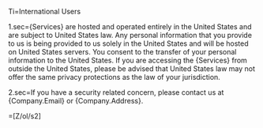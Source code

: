 Ti=International Users

1.sec={Services} are hosted and operated entirely in the United States and are subject to United States law. Any personal information that you provide to us is being provided to us solely in the United States and will be hosted on United States servers. You consent to the transfer of your personal information to the United States. If you are accessing the {Services} from outside the United States, please be advised that United States law may not offer the same privacy protections as the law of your jurisdiction.

2.sec=If you have a security related concern, please contact us at {Company.Email} or {Company.Address}.

=[Z/ol/s2]
